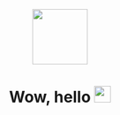 <div id="header" align="center">
  <img src="https://media3.giphy.com/media/v1.Y2lkPTc5MGI3NjExcDZ1eWVyd2NrdnE4eXdsemMyNWhrb2k3bTZyM2I5ZTM0bzFyc2J2NiZlcD12MV9pbnRlcm5hbF9naWZfYnlfaWQmY3Q9cw/cIn5fTcjnKhStIeAef/giphy.gif" width="100"/>
</div>

<div id="header" align="center">
<img src="https://komarev.com/ghpvc/?username=SergeyZah" alt=""/>
</div>  

<h1 align="center">
  Wow, hello
  <img src="https://media.giphy.com/media/hvRJCLFzcasrR4ia7z/giphy.gif" width="30px"/>
</h1>
